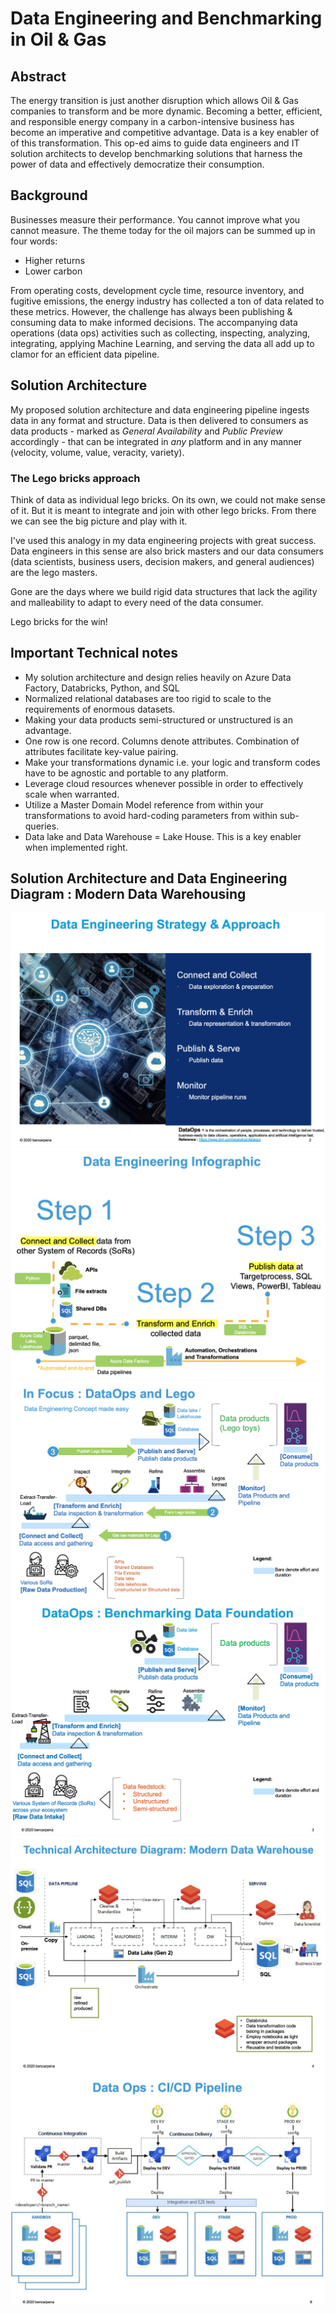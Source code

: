 # Data Engineering and Benchmarking in Oil & Gas

## Abstract
The energy transition is just another disruption which allows Oil & Gas companies to transform and be more dynamic. Becoming a better, efficient, and responsible energy company in a carbon-intensive business has become an imperative and competitive advantage. Data is a key enabler of of this transformation. This op-ed aims to guide data engineers and IT solution architects to develop benchmarking solutions that harness the power of data and effectively democratize their consumption.

## Background
Businesses measure their performance. You cannot improve what you cannot measure. The theme today for the oil majors can be summed up in four words:
- Higher returns
- Lower carbon

From operating costs, development cycle time, resource inventory, and fugitive emissions, the energy industry has collected a ton of data related to these metrics. However, the challenge has always been publishing & consuming data to make informed decisions. The accompanying data operations (data ops) activities such as collecting, inspecting, analyzing, integrating, applying Machine Learning, and serving the data all add up to clamor for an efficient data pipeline. 

## Solution Architecture
My proposed solution architecture and data engineering pipeline ingests data in any format and structure. Data is then delivered to consumers as data products - marked as *General Availability* and *Public Preview* accordingly - that can be integrated in *any* platform and in any manner (velocity, volume, value, veracity, variety).

### The Lego bricks approach
Think of data as individual lego bricks. On its own, we could not make sense of it. But it is meant to integrate and join with other lego bricks. From there we can see the big picture and play with it.

I've used this analogy in my data engineering projects with great success. Data engineers in this sense are also brick masters and our data consumers (data scientists, business users, decision makers, and general audiences) are the lego masters. 

Gone are the days where we build rigid data structures that lack the agility and malleability to adapt to every need of the data consumer.

Lego bricks for the win!


## Important Technical notes
- My solution architecture and design relies heavily on Azure Data Factory, Databricks, Python, and SQL
- Normalized relational databases are too rigid to scale to the requirements of enormous datasets.
- Making your data products semi-structured or unstructured is an advantage.
- One row is one record. Columns denote attributes. Combination of attributes facilitate key-value pairing.
- Make your transformations dynamic i.e. your logic and transform codes have to be agnostic and portable to any platform.
- Leverage cloud resources whenever possible in order to effectively scale when warranted.
- Utilize a Master Domain Model reference from within your transformations to avoid hard-coding parameters from within sub-queries.
- Data lake and Data Warehouse = Lake House. This is a key enabler when implemented right.


## Solution Architecture and Data Engineering Diagram : Modern Data Warehousing
![Strategy and Approach](https://github.com/bencarpena/dataengineering/blob/main/.attachments/strategy-approach.png)
![Data Engineering Infographic and Steps](https://github.com/bencarpena/dataengineering/blob/main/.attachments/data_engineering_infograph.png)
![Data and Lego analogy](https://github.com/bencarpena/dataengineering/blob/main/.attachments/dataops_lego.png)
![Solution Architecture and Data Pipeline](https://github.com/bencarpena/dataengineering/blob/main/.attachments/modern-data-warehouse-dataops.png)
![Technical Component Diagram](https://github.com/bencarpena/dataengineering/blob/main/.attachments/tech_diagram.png)
![CI/CD Pipeline](https://github.com/bencarpena/dataengineering/blob/main/.attachments/dataops_cicd.png)

